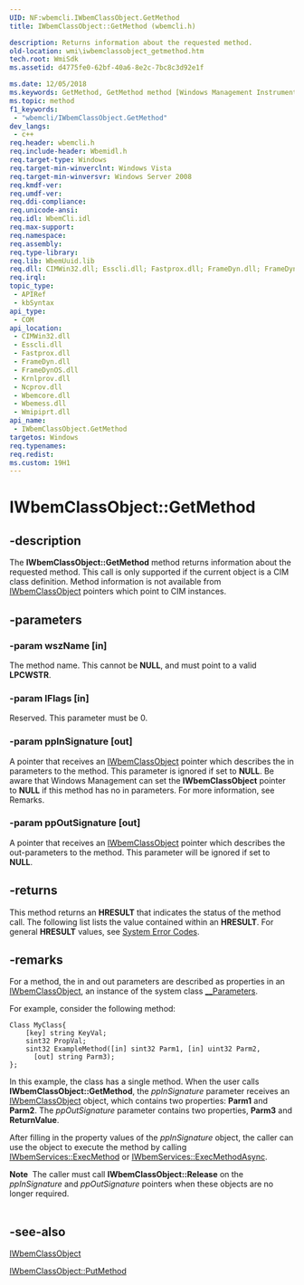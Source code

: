 ```yaml
---
UID: NF:wbemcli.IWbemClassObject.GetMethod
title: IWbemClassObject::GetMethod (wbemcli.h)

description: Returns information about the requested method.
old-location: wmi\iwbemclassobject_getmethod.htm
tech.root: WmiSdk
ms.assetid: d4775fe0-62bf-40a6-8e2c-7bc8c3d92e1f

ms.date: 12/05/2018
ms.keywords: GetMethod, GetMethod method [Windows Management Instrumentation], GetMethod method [Windows Management Instrumentation],IWbemClassObject interface, IWbemClassObject interface [Windows Management Instrumentation],GetMethod method, IWbemClassObject.GetMethod, IWbemClassObject::GetMethod, _hmm_iwbemclassobject_getmethod, wbemcli/IWbemClassObject::GetMethod, wmi.iwbemclassobject_getmethod
ms.topic: method
f1_keywords: 
 - "wbemcli/IWbemClassObject.GetMethod"
dev_langs:
 - c++
req.header: wbemcli.h
req.include-header: Wbemidl.h
req.target-type: Windows
req.target-min-winverclnt: Windows Vista
req.target-min-winversvr: Windows Server 2008
req.kmdf-ver: 
req.umdf-ver: 
req.ddi-compliance: 
req.unicode-ansi: 
req.idl: WbemCli.idl
req.max-support: 
req.namespace: 
req.assembly: 
req.type-library: 
req.lib: WbemUuid.lib
req.dll: CIMWin32.dll; Esscli.dll; Fastprox.dll; FrameDyn.dll; FrameDynOS.dll; Krnlprov.dll; Ncprov.dll; Wbemcore.dll; Wbemess.dll; Wmipiprt.dll
req.irql: 
topic_type:
 - APIRef
 - kbSyntax
api_type:
 - COM
api_location:
 - CIMWin32.dll
 - Esscli.dll
 - Fastprox.dll
 - FrameDyn.dll
 - FrameDynOS.dll
 - Krnlprov.dll
 - Ncprov.dll
 - Wbemcore.dll
 - Wbemess.dll
 - Wmipiprt.dll
api_name:
 - IWbemClassObject.GetMethod
targetos: Windows
req.typenames: 
req.redist: 
ms.custom: 19H1
---
```


# IWbemClassObject::GetMethod


## -description


The 
<b>IWbemClassObject::GetMethod</b> method returns information about the requested method. This call is only supported if the current object is a CIM class definition. Method information is not available from 
<a href="https://docs.microsoft.com/windows/desktop/api/wbemcli/nn-wbemcli-iwbemclassobject">IWbemClassObject</a> pointers which point to CIM instances.


## -parameters




### -param wszName [in]

The method name. This cannot be <b>NULL</b>, and must point to a valid <b>LPCWSTR</b>.


### -param lFlags [in]

Reserved. This parameter must be 0.


### -param ppInSignature [out]

A pointer that receives an 
<a href="https://docs.microsoft.com/windows/desktop/api/wbemcli/nn-wbemcli-iwbemclassobject">IWbemClassObject</a> pointer which describes the in parameters to the method. This parameter is  ignored if set to <b>NULL</b>. Be aware that Windows Management can set the 
<b>IWbemClassObject</b> pointer to <b>NULL</b> if this method has no in parameters. For more information, see Remarks.


### -param ppOutSignature [out]

A pointer that receives an 
<a href="https://docs.microsoft.com/windows/desktop/api/wbemcli/nn-wbemcli-iwbemclassobject">IWbemClassObject</a> pointer which describes the out-parameters to the method. This parameter will be ignored if set to <b>NULL</b>.


## -returns



This method returns an <b>HRESULT</b> that indicates the status of the method call. The following list lists the value contained within an <b>HRESULT</b>. For general <b>HRESULT</b> values, see <a href="https://docs.microsoft.com/windows/desktop/Debug/system-error-codes">System Error Codes</a>.




## -remarks



For a method, the in and out parameters are described as properties in an 
<a href="https://docs.microsoft.com/windows/desktop/api/wbemcli/nn-wbemcli-iwbemclassobject">IWbemClassObject</a>, an instance of the system class 
<a href="https://docs.microsoft.com/windows/desktop/WmiSdk/--parameters">__Parameters</a>.

For example, consider the following method:


```
Class MyClass{
    [key] string KeyVal;
    sint32 PropVal;
    sint32 ExampleMethod([in] sint32 Parm1, [in] uint32 Parm2, 
      [out] string Parm3);
};
```


In this example, the class has a single method. When the user calls 
<b>IWbemClassObject::GetMethod</b>, the <i>ppInSignature</i> parameter receives an 
<a href="https://docs.microsoft.com/windows/desktop/api/wbemcli/nn-wbemcli-iwbemclassobject">IWbemClassObject</a> object, which contains two properties: <b>Parm1</b> and <b>Parm2</b>. The <i>ppOutSignature</i> parameter contains two properties, <b>Parm3</b> and <b>ReturnValue</b>.

After filling in the property values of the <i>ppInSignature</i> object, the caller can use the object to execute the method by calling 
<a href="https://docs.microsoft.com/windows/desktop/api/wbemcli/nf-wbemcli-iwbemservices-execmethod">IWbemServices::ExecMethod</a> or 
<a href="https://docs.microsoft.com/windows/desktop/api/wbemcli/nf-wbemcli-iwbemservices-execmethodasync">IWbemServices::ExecMethodAsync</a>.

<div class="alert"><b>Note</b>  The caller must call <b>IWbemClassObject::Release</b> on the <i>ppInSignature</i> and <i>ppOutSignature</i> pointers when these objects are no longer required.</div>
<div> </div>



## -see-also




<a href="https://docs.microsoft.com/windows/desktop/api/wbemcli/nn-wbemcli-iwbemclassobject">IWbemClassObject</a>



<a href="https://docs.microsoft.com/windows/desktop/api/wbemcli/nf-wbemcli-iwbemclassobject-putmethod">IWbemClassObject::PutMethod</a>
 

 

